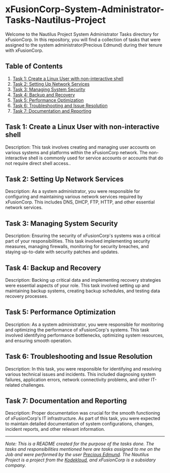 # xFusionCorp-System-Administrator-Tasks-Nautilus-Project
Welcome to the Nautilus Project System Administrator Tasks directory for xFusionCorp. In this repository, you will find a collection of tasks that were assigned to the system administrator(Precious Edmund) during their tenure with xFusionCorp.

## Table of Contents

1. [Task 1: Create a Linux User with non-interactive shell](#https://github.com/PreciousEddy/xFusionCorp-System-Administrator-Tasks-Nautilus-Project/tree/main#task-1-create-a-linux-user-with-non-interactive-shell)
2. [Task 2: Setting Up Network Services](#task-2-setting-up-network-services)
3. [Task 3: Managing System Security](#task-3-managing-system-security)
4. [Task 4: Backup and Recovery](#task-4-backup-and-recovery)
5. [Task 5: Performance Optimization](#task-5-performance-optimization)
6. [Task 6: Troubleshooting and Issue Resolution](#task-6-troubleshooting-and-issue-resolution)
7. [Task 7: Documentation and Reporting](#task-7-documentation-and-reporting)

## Task 1: Create a Linux User with non-interactive shell

Description: This task involves creating and managing user accounts on various systems and platforms within the xFusionCorp network. The non-interactive shell is commonly used for service accounts or accounts that do not require direct shell access..

## Task 2: Setting Up Network Services

Description: As a system administrator, you were responsible for configuring and maintaining various network services required by xFusionCorp. This includes DNS, DHCP, FTP, HTTP, and other essential network services.

## Task 3: Managing System Security

Description: Ensuring the security of xFusionCorp's systems was a critical part of your responsibilities. This task involved implementing security measures, managing firewalls, monitoring for security breaches, and staying up-to-date with security patches and updates.

## Task 4: Backup and Recovery

Description: Backing up critical data and implementing recovery strategies were essential aspects of your role. This task involved setting up and maintaining backup systems, creating backup schedules, and testing data recovery processes.

## Task 5: Performance Optimization

Description: As a system administrator, you were responsible for monitoring and optimizing the performance of xFusionCorp's systems. This task involved identifying performance bottlenecks, optimizing system resources, and ensuring smooth operation.

## Task 6: Troubleshooting and Issue Resolution

Description: In this task, you were responsible for identifying and resolving various technical issues and incidents. This included diagnosing system failures, application errors, network connectivity problems, and other IT-related challenges.

## Task 7: Documentation and Reporting

Description: Proper documentation was crucial for the smooth functioning of xFusionCorp's IT infrastructure. As part of this task, you were expected to maintain detailed documentation of system configurations, changes, incident reports, and other relevant information.

---
*Note: This is a README created for the purpose of the tasks done. The tasks and responsibilities mentioned here are tasks assigned to me on the Job and were performed by the user [Precious Edmund](https://github.com/PreciousEddy). The Nautilus Project is a project from the [Kodekloud](engineer.kodekloud.com), and xFusionCorp is a subsidary company.*